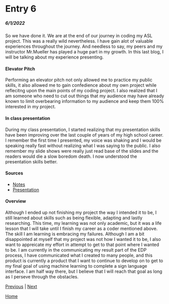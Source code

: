# Entry 6
##### 6/1/2022

So we have done it. We are at the end of our journey in coding my ASL project. This was a really wild nevertheless. I have gain alot of valuable experiences throughout the journey. And needless to say, my peers and my instructor Mr.Mueller has played a huge part in my growth. In this last blog, I will be talking about my experience presenting.

#### Elevator Pitch

Performing an elevator pitch not only allowed me to practice my public skills, it also allowed me to gain confedience about my own project while reflecitng upon the main points of my coding project. I also realized that I am someone who need to cut out things that my audience may have already known to limit overbearing information to my audience and keep them 100% interested in my project.

#### In class presentation

During my class presentation, I started realizing that my presentation skills have been improving over the last couple of years of my high school career. I remember the first time I presented, my voice was shaking and I would be speaking really fast without realizing what I was saying to the public. I also remember my slide shows were really just read base of the slides and the readers would die a slow boredom death. I now understood the presentation skills better.

#### Sources
* [Notes](https://docs.google.com/document/d/1bkMlVr6t83pH5QPWfL9qmYrdFVeO6L20wODqWNp-H1o/edit?usp=sharing)
* [Presentation](https://docs.google.com/presentation/d/1meQsKBLjtdiLTM-znO8uCdfN5MhAGlhEjlovjfkRHZU/edit?usp=sharing)

#### Overview

Although I ended up not finishing my project the way I intended it to be, I still learned about skills such as being flexible, adapting and lastly researching. This time, my learning was not only academic, but it was a life lesson that I will take until I finish my career as a coder mentioned above. The skill I am learning is embracing my failures. Although I am a bit disappointed at myself that my project was not how I wanted it to be, I also want to appreicate my effort in attempt to get to that point where I wanted to be. I am currently in the communicating my result part of the EDP process, I have communicated what I created to many people, and this product is currently a product that I want to continue to develop on to get to my final goal of using machine learning to complete a sign language interface. I am half way there, but I believe that I will reach that goal as long as I perseve through the obstacles.

[Previous](entry05.md) | [Next](entry07.md)

[Home](../README.md)